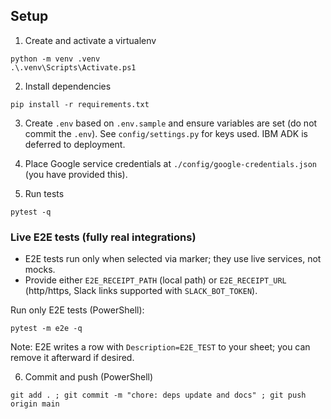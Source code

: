 ## Setup

1. Create and activate a virtualenv
```
python -m venv .venv
.\.venv\Scripts\Activate.ps1
```

2. Install dependencies
```
pip install -r requirements.txt
```

3. Create `.env` based on `.env.sample` and ensure variables are set (do not commit the `.env`). See `config/settings.py` for keys used. IBM ADK is deferred to deployment.

4. Place Google service credentials at `./config/google-credentials.json` (you have provided this).

5. Run tests
```
pytest -q
```

### Live E2E tests (fully real integrations)
- E2E tests run only when selected via marker; they use live services, not mocks.
- Provide either `E2E_RECEIPT_PATH` (local path) or `E2E_RECEIPT_URL` (http/https, Slack links supported with `SLACK_BOT_TOKEN`).

Run only E2E tests (PowerShell):
```
pytest -m e2e -q
```

Note: E2E writes a row with `Description=E2E_TEST` to your sheet; you can remove it afterward if desired.

6. Commit and push (PowerShell)
```
git add . ; git commit -m "chore: deps update and docs" ; git push origin main
``` 